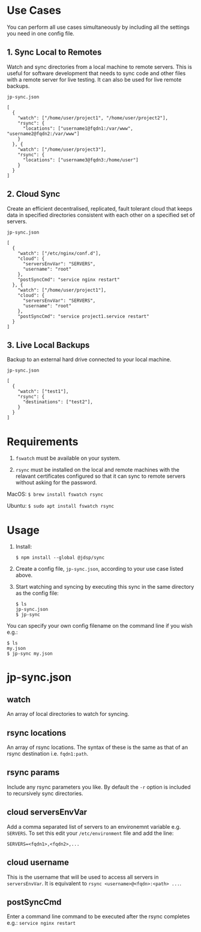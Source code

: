 # Use Cases

You can perform all use cases simultaneously by including all the settings you need in one config file.

## 1. Sync Local to Remotes

Watch and sync directories from a local machine to remote servers. This is useful for software development that needs to sync code and other files with a remote server for live testing. It can also be used for live remote backups.

```jp-sync.json```
```
[
  {
    "watch": ["/home/user/project1", "/home/user/project2"],
    "rsync": {
      "locations": ["username1@fqdn1:/var/www", "username2@fqdn2:/var/www"]
    }
  }, {
    "watch": ["/home/user/project3"],
    "rsync": {
      "locations": ["username3@fqdn3:/home/user"]
    }
  }
]
```

## 2. Cloud Sync

Create an efficient decentralised, replicated, fault tolerant cloud that keeps data in specified directories consistent with each other on a specified set of servers.

```jp-sync.json```
```
[
  {
    "watch": ["/etc/nginx/conf.d"],
    "cloud": {
      "serversEnvVar": "SERVERS",
      "username": "root"
    },
    "postSyncCmd": "service nginx restart"
  }, {
    "watch": ["/home/user/project1"],
    "cloud": {
      "serversEnvVar": "SERVERS",
      "username": "root"
    },
    "postSyncCmd": "service project1.service restart"
  }
]
```

## 3. Live Local Backups

Backup to an external hard drive connected to your local machine.

```jp-sync.json```
```
[
  {
    "watch": ["test1"],
    "rsync": {
      "destinations": ["test2"],
    }
  }
]
```

# Requirements

1. ```fswatch``` must be available on your system.  

1. ```rsync``` must be installed on the local and remote machines with the relavant certificates configured so that it can sync to remote servers without asking for the password.

MacOS: ```$ brew install fswatch rsync```

Ubuntu: ```$ sudo apt install fswatch rsync```

# Usage

1. Install:

    ```
    $ npm install --global @jdsp/sync
    ```

2. Create a config file, ```jp-sync.json```, according to your use case listed above.

3. Start watching and syncing by executing this sync in the same directory as the config file:

    ```
    $ ls
    jp-sync.json
    $ jp-sync
    ```

You can specify your own config filename on the command line if you wish e.g.:

```
$ ls
my.json
$ jp-sync my.json
```

# jp-sync.json

## watch

An array of local directories to watch for syncing.

## rsync locations

An array of rsync locations. The syntax of these is the same as that of an rsync destination i.e. ```fqdn1:path```.

## rsync params

Include any rsync parameters you like. By default the ```-r``` option is included to recursively sync directories.

## cloud serversEnvVar

Add a comma separated list of servers to an environemnt variable e.g. ```SERVERS```. To set this edit your ```/etc/environment``` file and add the line:

```
SERVERS=<fqdn1>,<fqdn2>,...
```

## cloud username

This is the username that will be used to access all servers in ```serversEnvVar```. It is equivalent to ```rsync <username>@<fqdn>:<path> ...```.

## postSyncCmd

Enter a command line command to be executed after the rsync completes e.g.: ```service nginx restart```